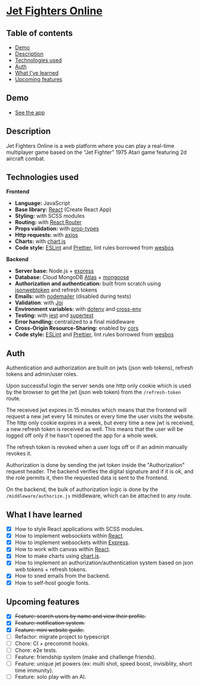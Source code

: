 # [Jet Fighters Online](https://www.jetfightersonline.org/)

## Table of contents

- [Demo](#demo)
- [Description](#description)
- [Technologies used](#technologies-used)
- [Auth](#auth)
- [What I've learned](#what-i-have-learned)
- [Upcoming features](#upcoming-features)

## Demo

- [See the app](https://www.jetfightersonline.org/)

## Description

Jet Fighters Online is a web platform where you can play a real-time multiplayer game based on the “Jet Fighter” 1975 Atari game featuring 2d aircraft combat.

## Technologies used

**Frontend**

- **Language:** JavaScript
- **Base library:** [React](https://reactjs.org/) (Create React App)
- **Styling:** with SCSS modules
- **Routing:** with [React Router](https://reactrouter.com/)
- **Props validation:** with [prop-types](https://www.npmjs.com/package/prop-types)
- **Http requests:** with [axios](https://www.npmjs.com/package/axios)
- **Charts:** with [chart.js](https://www.chartjs.org/)
- **Code style:** [ESLint](https://eslint.org/) and [Prettier](https://prettier.io/), lint rules borrowed from [wesbos](https://github.com/wesbos/eslint-config-wesbos)

**Backend**

- **Server base:** Node.js + [express](https://expressjs.com/)
- **Database:** Cloud MongoDB [Atlas](https://www.mongodb.com/atlas/database) + [mongoose](https://mongoosejs.com/)
- **Authorization and authentication:** built from scratch using [jsonwebtoken](https://github.com/auth0/node-jsonwebtoken#readme) and refresh tokens
- **Emails:** with [nodemailer](https://nodemailer.com/about/) (disabled during tests)
- **Validation**: with [Joi](https://github.com/sideway/joi)
- **Environment variables:** with [dotenv](https://github.com/motdotla/dotenv#readme) and [cross-env](https://github.com/kentcdodds/cross-env)
- **Testing:** with [jest](https://jestjs.io/) and [supertest](https://github.com/visionmedia/supertest)
- **Error handling:** centralized to a final middleware
- **Cross-Origin Resource-Sharing:** enabled by [cors](https://github.com/expressjs/cors)
- **Code style:** [ESLint](https://eslint.org/) and [Prettier](https://prettier.io/), lint rules borrowed from [wesbos](https://github.com/wesbos/eslint-config-wesbos)

## Auth

Authentication and authorization are built on jwts (json web tokens), refresh tokens and admin/user roles.

Upon successful login the server sends one http only cookie which is used by the browser to get the jwt (json web token) from the `/refresh-token` route.

The received jwt expires in 15 minutes which means that the frontend will request a new jwt every 14 minutes or every time the user visits the website. The http only cookie expires in a week, but every time a new jwt is received, a new refresh token is received as well. This means that the user will be logged off only if he hasn't opened the app for a whole week.

The refresh token is revoked when a user logs off or if an admin manually revokes it.

Authorization is done by sending the jwt token inside the "Authorization" request header. The backend verifies the digital signature and if it is ok, and the role permits it, then the requested data is sent to the frontend.

On the backend, the bulk of authorization logic is done by the `/middleware/authorize.js` middleware, which can be attached to any route.

## What I have learned

- [x] How to style React applications with SCSS modules.
- [x] How to implement websockets within [React](https://reactjs.org/).
- [x] How to implement websockets within [Express](https://expressjs.com/).
- [x] How to work with canvas within [React](https://reactjs.org/).
- [x] How to make charts using [chart.js](https://www.chartjs.org/).
- [x] How to implement an authorization/authentication system based on json web tokens + refresh tokens.
- [x] How to sned emails from the backend.
- [x] How to self-host google fonts.

## Upcoming features

- [x] <del>Feature: search users by name and view their profile.</del>
- [x] <del>Feature: notification system.</del>
- [x] <del>Feature: mini website guide.</del>
- [ ] Refactor: migrate project to typescript
- [ ] Chore: CI + precommit hooks.
- [ ] Chore: e2e tests.
- [ ] Feature: friendship system (make and challenge friends).
- [ ] Feature: unique jet powers (ex: multi shot, speed boost, invisiblity, short time immunity).
- [ ] Feature: solo play with an AI.
